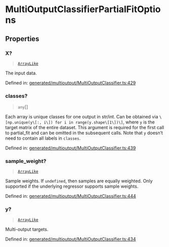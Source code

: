 # MultiOutputClassifierPartialFitOptions

## Properties

### X?

> [`ArrayLike`](../types/ArrayLike.md)

The input data.

Defined in:  [generated/multioutput/MultiOutputClassifier.ts:429](https://github.com/transitive-bullshit/scikit-learn-ts/blob/b59c1ff/packages/sklearn/src/generated/multioutput/MultiOutputClassifier.ts#L429)

### classes?

> `any`[]

Each array is unique classes for one output in str/int. Can be obtained via `\[np.unique(y\[:, i\]) for i in range(y.shape\[1\])\]`, where `y` is the target matrix of the entire dataset. This argument is required for the first call to partial\_fit and can be omitted in the subsequent calls. Note that `y` doesn’t need to contain all labels in `classes`.

Defined in:  [generated/multioutput/MultiOutputClassifier.ts:439](https://github.com/transitive-bullshit/scikit-learn-ts/blob/b59c1ff/packages/sklearn/src/generated/multioutput/MultiOutputClassifier.ts#L439)

### sample\_weight?

> [`ArrayLike`](../types/ArrayLike.md)

Sample weights. If `undefined`, then samples are equally weighted. Only supported if the underlying regressor supports sample weights.

Defined in:  [generated/multioutput/MultiOutputClassifier.ts:444](https://github.com/transitive-bullshit/scikit-learn-ts/blob/b59c1ff/packages/sklearn/src/generated/multioutput/MultiOutputClassifier.ts#L444)

### y?

> [`ArrayLike`](../types/ArrayLike.md)

Multi-output targets.

Defined in:  [generated/multioutput/MultiOutputClassifier.ts:434](https://github.com/transitive-bullshit/scikit-learn-ts/blob/b59c1ff/packages/sklearn/src/generated/multioutput/MultiOutputClassifier.ts#L434)
